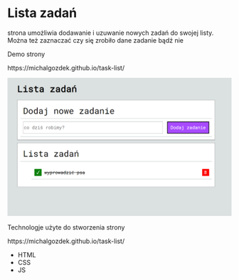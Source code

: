 <h1>Lista zadań </h1>
<p>strona umożliwia dodawanie i uzuwanie nowych zadań do swojej listy. Można też zaznaczać czy się zrobiło dane zadanie bądź nie</p>    
<p>Demo strony</p>
<p>https://michalgozdek.github.io/task-list/ </p>

<img src="images/rm.png">

<p>Technologje użyte do stworzenia strony</p>
<a>https://michalgozdek.github.io/task-list/</a>
<ul>
<li>HTML</li>
<li>CSS</li>
<li>JS</li>
</ul>
